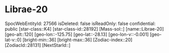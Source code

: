 ﻿---
location: [-28.13,-125.75,120]
type: Station
tags:
- astro/Star

---

# Librae-20

SpocWebEntityId: 27566
isDeleted: false
isReadOnly: false
confidential: public
[star-class::K4]
[star-class-id::28192]
[Mass-sol::]
[name::Librae-20]
[geo-alt::120]
[geo-lon::-125.75]
[geo-lat::-28.13]
[geo-lon-v::-0.001]
[geo-lat-v::0]
[bright-min::36]
[bright-max::36]
[Zodiac-index::20]
[ZodiacId::28131]
[NextStarId::]

